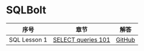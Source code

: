 # SQLBolt

| 序号 | 章节 | 解答 |
| :----: | :----: | :----: |
| SQL Lesson 1 | [SELECT queries 101](https://sqlbolt.com/lesson/select_queries_introduction) | [GitHub](https://github.com/MuShiHuaShang/SQLBolt/blob/master/SELECT%20queries%20101.md) |